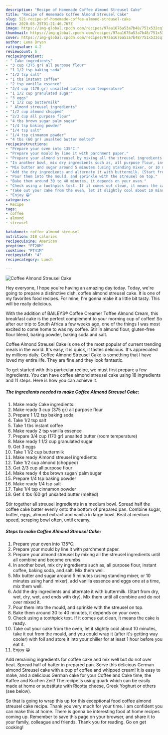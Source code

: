 ```yaml
---
description: "Recipe of Homemade Coffee Almond Streusel Cake"
title: "Recipe of Homemade Coffee Almond Streusel Cake"
slug: 521-recipe-of-homemade-coffee-almond-streusel-cake
date: 2020-05-25T01:21:46.767Z
image: https://img-global.cpcdn.com/recipes/97aa1676a53a7b48/751x532cq70/coffee-almond-streusel-cake-recipe-main-photo.jpg
thumbnail: https://img-global.cpcdn.com/recipes/97aa1676a53a7b48/751x532cq70/coffee-almond-streusel-cake-recipe-main-photo.jpg
cover: https://img-global.cpcdn.com/recipes/97aa1676a53a7b48/751x532cq70/coffee-almond-streusel-cake-recipe-main-photo.jpg
author: Lena Bryan
ratingvalue: 4.2
reviewcount: 6
recipeingredient:
- " Cake ingredients"
- "3 cup (375 gr) all purpose flour"
- "1 1/2 tsp baking soda"
- "1/2 tsp salt"
- "1 tbs instant coffee"
- "2 tsp vanilla essence"
- "3/4 cup (170 gr) unsalted butter room temperature"
- "1 1/2 cup granulated sugar"
- "3 eggs"
- "1 1/2 cup buttermilk"
- " Almond streusel ingredients"
- "1/2 cup almond chopped"
- "2/3 cup all purpose flour"
- "4 tbs brown sugar palm sugar"
- "1/4 tsp baking powder"
- "1/4 tsp salt"
- "1/4 tsp cinnamon powder"
- "4 tbs (60 gr) unsalted butter melted"
recipeinstructions:
- "Prepare your oven into 135°C."
- "Prepare your mould by line it with parchment paper."
- "Prepare your almond streusel by mixing all the streusel ingredients until all combine and become crumbs."
- "In another bowl, mix dry ingredients such as, all purpose flour, instant coffee, baking soda, and salt. Mix them well."
- "Mix butter and sugar around 5 minutes (using standing mixer, or 10 minutes using hand mixer), add vanilla essence and eggs one at a time, mix them well."
- "Add the dry ingredients and alternate it with buttermilk. (Start from dry, wet, dry, wet, and ends with dry). Mix them until all combine and do not over mixed it."
- "Pour them into the mould, and sprinkle with the streusel on top."
- "Bake them around 30 to 40 minutes, it depends on your oven."
- "Check using a toothpick test. If it comes out clean, it means the cake is ready."
- "Take out your cake from the oven, let it slightly cool about 10 minutes, take it out from the mould, and you could wrap it (after it&#39;s getting way cooler) with foil and store it into your chiller for at least 1 hour before you eat it."
- "Enjoy 😁"
categories:
- Recipe
tags:
- coffee
- almond
- streusel

katakunci: coffee almond streusel 
nutrition: 218 calories
recipecuisine: American
preptime: "PT28M"
cooktime: "PT41M"
recipeyield: "4"
recipecategory: Lunch

---
```



![Coffee Almond Streusel Cake](https://img-global.cpcdn.com/recipes/97aa1676a53a7b48/751x532cq70/coffee-almond-streusel-cake-recipe-main-photo.jpg)

Hey everyone, I hope you're having an amazing day today. Today, we're going to prepare a distinctive dish, coffee almond streusel cake. It is one of my favorites food recipes. For mine, I'm gonna make it a little bit tasty. This will be really delicious.

With the addition of BAILEYS® Coffee Creamer Toffee Almond Cream, this breakfast cake is the perfect complement to your morning cup of coffee! So after our trip to South Africa a few weeks ago, one of the things I was most excited to come home to was my coffee. Stir in almond flour, gluten-free flour blend, baking powder, baking soda and salt.

Coffee Almond Streusel Cake is one of the most popular of current trending meals in the world. It's easy, it is quick, it tastes delicious. It's appreciated by millions daily. Coffee Almond Streusel Cake is something that I have loved my entire life. They are fine and they look fantastic.


To get started with this particular recipe, we must first prepare a few ingredients. You can have coffee almond streusel cake using 18 ingredients and 11 steps. Here is how you can achieve it.

<!--inarticleads1-->

##### The ingredients needed to make Coffee Almond Streusel Cake:

1. Make ready  Cake ingredients:
1. Make ready 3 cup (375 gr) all purpose flour
1. Prepare 1 1/2 tsp baking soda
1. Take 1/2 tsp salt
1. Take 1 tbs instant coffee
1. Make ready 2 tsp vanilla essence
1. Prepare 3/4 cup (170 gr) unsalted butter (room temperature)
1. Make ready 1 1/2 cup granulated sugar
1. Get 3 eggs
1. Take 1 1/2 cup buttermilk
1. Make ready  Almond streusel ingredients:
1. Take 1/2 cup almond (chopped)
1. Get 2/3 cup all purpose flour
1. Make ready 4 tbs brown sugar/ palm sugar
1. Prepare 1/4 tsp baking powder
1. Make ready 1/4 tsp salt
1. Take 1/4 tsp cinnamon powder
1. Get 4 tbs (60 gr) unsalted butter (melted)


Stir together all streusel ingredients in a medium bowl. Spread half the coffee cake batter evenly onto the bottom of prepared pan. Combine sugar, butter, eggs, almond extract and vanilla in large bowl. Beat at medium speed, scraping bowl often, until creamy. 

<!--inarticleads2-->

##### Steps to make Coffee Almond Streusel Cake:

1. Prepare your oven into 135°C.
1. Prepare your mould by line it with parchment paper.
1. Prepare your almond streusel by mixing all the streusel ingredients until all combine and become crumbs.
1. In another bowl, mix dry ingredients such as, all purpose flour, instant coffee, baking soda, and salt. Mix them well.
1. Mix butter and sugar around 5 minutes (using standing mixer, or 10 minutes using hand mixer), add vanilla essence and eggs one at a time, mix them well.
1. Add the dry ingredients and alternate it with buttermilk. (Start from dry, wet, dry, wet, and ends with dry). Mix them until all combine and do not over mixed it.
1. Pour them into the mould, and sprinkle with the streusel on top.
1. Bake them around 30 to 40 minutes, it depends on your oven.
1. Check using a toothpick test. If it comes out clean, it means the cake is ready.
1. Take out your cake from the oven, let it slightly cool about 10 minutes, take it out from the mould, and you could wrap it (after it&#39;s getting way cooler) with foil and store it into your chiller for at least 1 hour before you eat it.
1. Enjoy 😁


Add remaining ingredients for coffee cake and mix well but do not over beat. Spread half of batter in prepared pan. Serve this delicious German almond Streusel cake with a cup of coffee and whipped cream! It is easy to make, and a delicious German cake for your Coffee and Cake time, the Kaffee and Kuchen Zeit! The recipe is using quark which can be easily made at home or substitute with Ricotta cheese, Greek Yoghurt or others (see below). 

So that is going to wrap this up for this exceptional food coffee almond streusel cake recipe. Thank you very much for your time. I am confident you can make this at home. There is gonna be interesting food at home recipes coming up. Remember to save this page on your browser, and share it to your family, colleague and friends. Thank you for reading. Go on get cooking!
